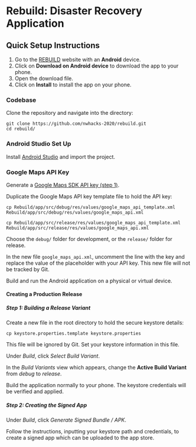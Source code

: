 # Rebuild: Disaster Recovery Application

## Quick Setup Instructions

1. Go to the [REBUILD](https://nwhacks-2020.github.io/rebuild/) website with an **Android** device.
2. Click on **Download on Android device** to download the app to your phone.
3. Open the download file.
4. Click on **Install** to install the app on your phone.

### Codebase

Clone the repository and navigate into the directory:
```shell
git clone https://github.com/nwhacks-2020/rebuild.git
cd rebuild/
```

### Android Studio Set Up

Install [Android Studio](https://developer.android.com/studio/) and import the project.

### Google Maps API Key

Generate a [Google Maps SDK API key (step 1)](https://developers.google.com/maps/documentation/android-sdk/get-api-key).

Duplicate the Google Maps API key template file to hold the API key:
```shell
cp Rebuild/app/src/debug/res/values/google_maps_api_template.xml Rebuild/app/src/debug/res/values/google_maps_api.xml

cp Rebuild/app/src/release/res/values/google_maps_api_template.xml Rebuild/app/src/release/res/values/google_maps_api.xml
```

Choose the `debug/` folder for development, or the `release/` folder for release.

In the new file `google_maps_api.xml`, uncomment the line with the key and replace the value of the placeholder with your API key. This new file will not be tracked by Git.

Build and run the Android application on a physical or virtual device.

#### Creating a Production Release

##### Step 1: Building a Release Variant

Create a new file in the root directory to hold the secure keystore details:
```shell
cp keystore.properties.template keystore.properties
```

This file will be ignored by Git. Set your keystore information in this file.

Under _Build_, click _Select Build Variant_.

In the _Build Variants_ view which appears, change the **Active Build Variant** from _debug_ to _release_.

Build the application normally to your phone. The keystore credentials will be verified and applied.

##### Step 2: Creating the Signed App

Under _Build_, click _Generate Signed Bundle / APK_.

Follow the instructions, inputting your keystore path and credentials, to create a signed app which can be uploaded to the app store.
